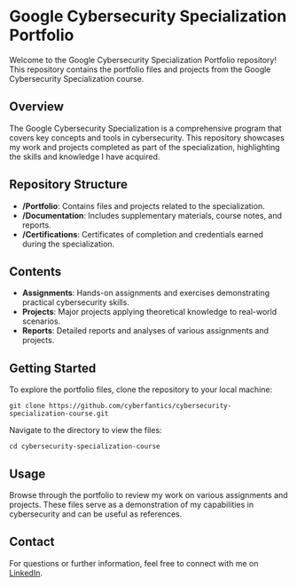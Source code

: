 # Google Cybersecurity Specialization Portfolio

Welcome to the Google Cybersecurity Specialization Portfolio repository! This repository contains the portfolio files and projects from the Google Cybersecurity Specialization course.

## Overview

The Google Cybersecurity Specialization is a comprehensive program that covers key concepts and tools in cybersecurity. This repository showcases my work and projects completed as part of the specialization, highlighting the skills and knowledge I have acquired.

## Repository Structure

- **/Portfolio**: Contains files and projects related to the specialization.
- **/Documentation**: Includes supplementary materials, course notes, and reports.
- **/Certifications**: Certificates of completion and credentials earned during the specialization.

## Contents

- **Assignments**: Hands-on assignments and exercises demonstrating practical cybersecurity skills.
- **Projects**: Major projects applying theoretical knowledge to real-world scenarios.
- **Reports**: Detailed reports and analyses of various assignments and projects.

## Getting Started

To explore the portfolio files, clone the repository to your local machine:

```
git clone https://github.com/cyberfantics/cybersecurity-specialization-course.git
```

Navigate to the directory to view the files:
```
cd cybersecurity-specialization-course
```

## Usage
Browse through the portfolio to review my work on various assignments and projects. These files serve as a demonstration of my capabilities in cybersecurity and can be useful as references.

## Contact
For questions or further information, feel free to connect with me on [LinkedIn](https://www.linkedin.com/in/mansoor-bukhari-77549a264/).